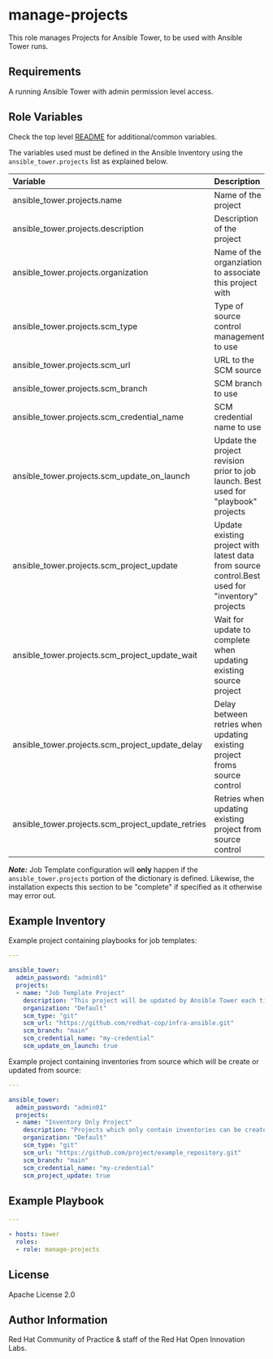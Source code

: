 manage-projects
===============

This role manages Projects for Ansible Tower, to be used with Ansible Tower runs.

## Requirements

A running Ansible Tower with admin permission level access.


## Role Variables

Check the top level [README](../README.md) for additional/common variables.

The variables used must be defined in the Ansible Inventory using the `ansible_tower.projects` list as explained below.

| Variable | Description | Required | Defaults |
|:---------|:------------|:---------|:---------|
|ansible_tower.projects.name|Name of the project|yes||
|ansible_tower.projects.description|Description of the project|no||
|ansible_tower.projects.organization|Name of the organziation to associate this project with|yes||
|ansible_tower.projects.scm_type|Type of source control management to use|no|git|
|ansible_tower.projects.scm_url|URL to the SCM source|no||
|ansible_tower.projects.scm_branch|SCM branch to use|no|master|
|ansible_tower.projects.scm_credential_name|SCM credential name to use|no|null|
|ansible_tower.projects.scm_update_on_launch|Update the project revision prior to job launch. Best used for "playbook" projects|no|false|
|ansible_tower.projects.scm_project_update|Update existing project with latest data from source control.Best used for "inventory" projects|no|false|
|ansible_tower.projects.scm_project_update_wait|Wait for update to complete when updating existing source project|no|false|
|ansible_tower.projects.scm_project_update_delay|Delay between retries when updating existing project froms source control|no|5|
|ansible_tower.projects.scm_project_update_retries|Retries when updating existing project from source control|no|12|

**_Note:_** Job Template configuration will **only** happen if the `ansible_tower.projects` portion of the dictionary is defined. Likewise, the installation expects this section to be "complete" if specified as it otherwise may error out.


## Example Inventory

Example project containing playbooks for job templates:

```yaml
---

ansible_tower:
  admin_password: "admin01"
  projects:
  - name: "Job Template Project"
    description: "This project will be updated by Ansible Tower each time a job template is launched using a playbook from this project. May also contain inventory, however only playbook launches will update SCM"
    organization: "Default"
    scm_type: "git"
    scm_url: "https://github.com/redhat-cop/infra-ansible.git"
    scm_branch: "main"
    scm_credential_name: "my-credential"
    scm_update_on_launch: true
```

Example project containing inventories from source which will be create or updated from source:

```yaml
---

ansible_tower:
  admin_password: "admin01"
  projects:
  - name: "Inventory Only Project"
    description: "Projects which only contain inventories can be created (or updated if existing) using this type of inventory"
    organization: "Default"
    scm_type: "git"
    scm_url: "https://github.com/project/example_repository.git"
    scm_branch: "main"
    scm_credential_name: "my-credential"
    scm_project_update: true
```

## Example Playbook

```yaml
---

- hosts: tower
  roles:
  - role: manage-projects
```


License
-------

Apache License 2.0


Author Information
------------------

Red Hat Community of Practice & staff of the Red Hat Open Innovation Labs.
